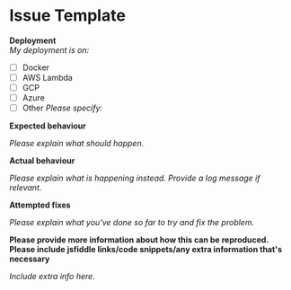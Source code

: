# Issue Template

**Deployment**  
_My deployment is on:_

- [ ] Docker
- [ ] AWS Lambda
- [ ] GCP
- [ ] Azure
- [ ] Other _Please specify:_

**Expected behaviour**

_Please explain what should happen._

**Actual behaviour**

_Please explain what is happening instead. Provide a log message if relevant._

**Attempted fixes**

_Please explain what you've done so far to try and fix the problem._

**Please provide more information about how this can be reproduced. Please include jsfiddle links/code snippets/any extra information that's necessary**

_Include extra info here._
